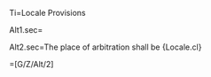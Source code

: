 Ti=Locale Provisions

Alt1.sec=</i>

Alt2.sec=The place of arbitration shall be {Locale.cl}

=[G/Z/Alt/2]